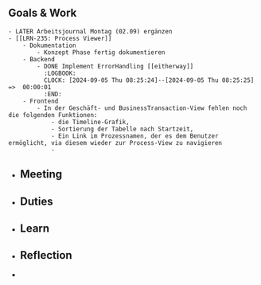 ## Goals & Work
	- LATER Arbeitsjournal Montag (02.09) ergänzen
	- [[LRN-235: Process Viewer]]
		- Dokumentation
			- Konzept Phase fertig dokumentieren
		- Backend
			- DONE Implement ErrorHandling [[eitherway]]
			  :LOGBOOK:
			  CLOCK: [2024-09-05 Thu 08:25:24]--[2024-09-05 Thu 08:25:25] =>  00:00:01
			  :END:
		- Frontend
			- In der Geschäft- und BusinessTransaction-View fehlen noch die folgenden Funktionen:
				- die Timeline-Grafik,
				- Sortierung der Tabelle nach Startzeit,
				- Ein Link im Prozessnamen, der es dem Benutzer ermöglicht, via diesem wieder zur Process-View zu navigieren
				-
- ## Meeting
- ## Duties
- ## Learn
- ## Reflection
-